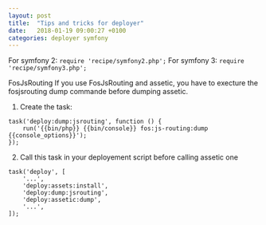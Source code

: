 ```yaml
---
layout: post
title:  "Tips and tricks for deployer"
date:   2018-01-19 09:00:27 +0100
categories: deployer symfony
---
```


For symfony 2: `require 'recipe/symfony2.php';`
For symfony 3: `require 'recipe/symfony3.php';`

FosJsRouting
If you use FosJsRouting and assetic, you have to execture the fosjsrouting dump commande before dumping assetic.

1. Create the task:
```
task('deploy:dump:jsrouting', function () {
    run('{{bin/php}} {{bin/console}} fos:js-routing:dump {{console_options}}');
});
```
2. Call this task in your deployement script before calling assetic one
```
task('deploy', [
    '...',
    'deploy:assets:install',
    'deploy:dump:jsrouting',
    'deploy:assetic:dump',
    '...',
]);
```